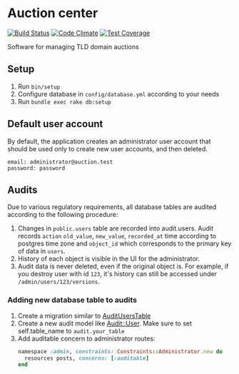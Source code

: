 # Auction center

[![Build Status](https://travis-ci.org/internetee/auction_center.svg?branch=master)](https://travis-ci.org/internetee/auction_center)
[![Code Climate](https://codeclimate.com/github/internetee/auction_center/badges/gpa.svg)](https://codeclimate.com/github/internetee/auction_center)
[![Test Coverage](https://codeclimate.com/github/internetee/auction_center/badges/coverage.svg)](https://codeclimate.com/github/internetee/auction_center/coverage)

Software for managing TLD domain auctions

## Setup

1. Run `bin/setup`
2. Configure database in `config/database.yml` according to your needs
3. Run `bundle exec rake db:setup`

## Default user account

By default, the application creates an administrator user account that should be used only to create new user accounts, and then deleted.

```
email: administrator@auction.test
password: password
```

## Audits

Due to various regulatory requirements, all database tables are audited according to the following procedure:

1. Changes in `public.users` table are recorded into audit.users. Audit records `action` `old_value`, `new_value`, `recorded_at` time according to postgres time zone and `object_id` which corresponds to the primary key of data in `users`.
2. History of each object is visible in the UI for the administrator.
3. Audit data is never deleted, even if the original object is. For example, if you destroy user with id `123`, it's history can still be accessed under `/admin/users/123/versions`.

### Adding new database table to audits

1. Create a migration similar to [AuditUsersTable](db/migrate/20180921084531_audit_users_table.rb)
2. Create a new audit model like [Audit::User](app/models/audit/user.rb).
   Make sure to set self.table_name to `audit.your_table`
3. Add auditable concern to administrator routes:
   ```ruby
   namespace :admin, constraints: Constraints::Administrator.new do
     resources posts, concerns: [:auditable]
   end
   ```
